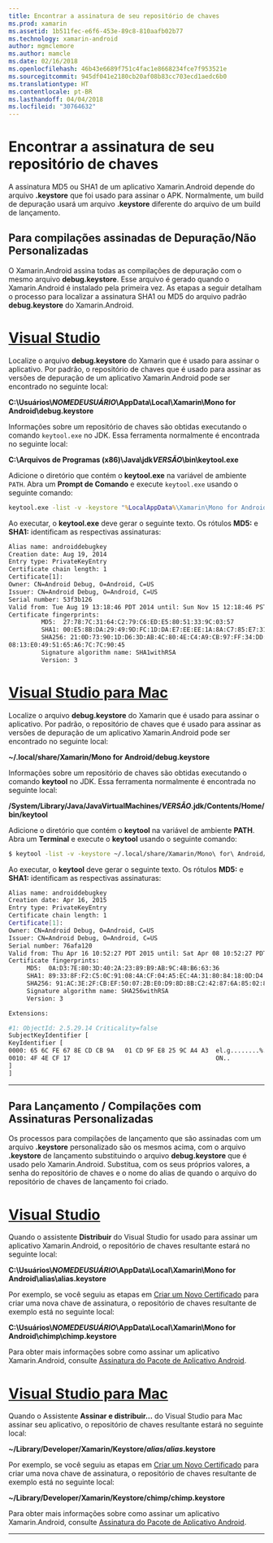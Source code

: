 ```yaml
---
title: Encontrar a assinatura de seu repositório de chaves
ms.prod: xamarin
ms.assetid: 1b511fec-e6f6-453e-89c8-810aafb02b77
ms.technology: xamarin-android
author: mgmclemore
ms.author: mamcle
ms.date: 02/16/2018
ms.openlocfilehash: 46b43e6689f751c4fac1e8668234fce7f953521e
ms.sourcegitcommit: 945df041e2180cb20af08b83cc703ecd1aedc6b0
ms.translationtype: HT
ms.contentlocale: pt-BR
ms.lasthandoff: 04/04/2018
ms.locfileid: "30764632"
---
```

# <a name="finding-your-keystores-signature"></a>Encontrar a assinatura de seu repositório de chaves

A assinatura MD5 ou SHA1 de um aplicativo Xamarin.Android depende do arquivo **.keystore** que foi usado para assinar o APK. Normalmente, um build de depuração usará um arquivo **.keystore** diferente do arquivo de um build de lançamento.

## <a name="for-debug--non-custom-signed-builds"></a>Para compilações assinadas de Depuração/Não Personalizadas

O Xamarin.Android assina todas as compilações de depuração com o mesmo arquivo **debug.keystore**. Esse arquivo é gerado quando o Xamarin.Android é instalado pela primeira vez. As etapas a seguir detalham o processo para localizar a assinatura SHA1 ou MD5 do arquivo padrão **debug.keystore** do Xamarin.Android.

# <a name="visual-studiotabvswin"></a>[Visual Studio](#tab/vswin)

Localize o arquivo **debug.keystore** do Xamarin que é usado para assinar o aplicativo. Por padrão, o repositório de chaves que é usado para assinar as versões de depuração de um aplicativo Xamarin.Android pode ser encontrado no seguinte local:

**C:\\Usuários\\*NOMEDEUSUÁRIO*\\AppData\\Local\\Xamarin\\Mono for Android\\debug.keystore**

Informações sobre um repositório de chaves são obtidas executando o comando `keytool.exe` no JDK. Essa ferramenta normalmente é encontrada no seguinte local:

**C:\\Arquivos de Programas (x86)\\Java\\jdk*VERSÃO*\\bin\\keytool.exe**

Adicione o diretório que contém o **keytool.exe** na variável de ambiente `PATH`.
Abra um **Prompt de Comando** e execute `keytool.exe` usando o seguinte comando:

```cmd
keytool.exe -list -v -keystore "%LocalAppData%\Xamarin\Mono for Android\debug.keystore" -alias androiddebugkey -storepass android -keypass android
```

Ao executar, o **keytool.exe** deve gerar o seguinte texto. Os rótulos **MD5:** e **SHA1:** identificam as respectivas assinaturas:

```cmd
Alias name: androiddebugkey
Creation date: Aug 19, 2014
Entry type: PrivateKeyEntry
Certificate chain length: 1
Certificate[1]:
Owner: CN=Android Debug, O=Android, C=US
Issuer: CN=Android Debug, O=Android, C=US
Serial number: 53f3b126
Valid from: Tue Aug 19 13:18:46 PDT 2014 until: Sun Nov 15 12:18:46 PST 2043
Certificate fingerprints:
         MD5:  27:78:7C:31:64:C2:79:C6:ED:E5:80:51:33:9C:03:57
         SHA1: 00:E5:8B:DA:29:49:9D:FC:1D:DA:E7:EE:EE:1A:8A:C7:85:E7:31:23
         SHA256: 21:0D:73:90:1D:D6:3D:AB:4C:80:4E:C4:A9:CB:97:FF:34:DD:B4:42:FC:
08:13:E0:49:51:65:A6:7C:7C:90:45
         Signature algorithm name: SHA1withRSA
         Version: 3
```


# <a name="visual-studio-for-mactabvsmac"></a>[Visual Studio para Mac](#tab/vsmac)

Localize o arquivo **debug.keystore** do Xamarin que é usado para assinar o aplicativo. Por padrão, o repositório de chaves que é usado para assinar as versões de depuração de um aplicativo Xamarin.Android pode ser encontrado no seguinte local:

**~/.local/share/Xamarin/Mono for Android/debug.keystore**


Informações sobre um repositório de chaves são obtidas executando o comando **keytool** no JDK. Essa ferramenta normalmente é encontrada no seguinte local:

**/System/Library/Java/JavaVirtualMachines/*VERSÃO*.jdk/Contents/Home/bin/keytool**

Adicione o diretório que contém o **keytool** na variável de ambiente **PATH**.
Abra um **Terminal** e execute o **keytool** usando o seguinte comando:

```bash
$ keytool -list -v -keystore ~/.local/share/Xamarin/Mono\ for\ Android/debug.keystore -alias androiddebugkey -storepass android -keypass android
```

Ao executar, o **keytool** deve gerar o seguinte texto. Os rótulos **MD5:** e **SHA1:** identificam as respectivas assinaturas:

```bash
Alias name: androiddebugkey
Creation date: Apr 16, 2015
Entry type: PrivateKeyEntry
Certificate chain length: 1
Certificate[1]:
Owner: CN=Android Debug, O=Android, C=US
Issuer: CN=Android Debug, O=Android, C=US
Serial number: 76afa120
Valid from: Thu Apr 16 10:52:27 PDT 2015 until: Sat Apr 08 10:52:27 PDT 2045
Certificate fingerprints:
     MD5:  0A:D3:7E:80:3D:40:2A:23:89:B9:AB:9C:4B:B6:63:36
     SHA1: 89:33:8F:F2:C5:0C:91:08:4A:CF:04:A5:EC:4A:31:80:84:18:0D:D4
     SHA256: 91:AC:3E:2F:CB:EF:50:07:2B:E0:D9:8D:8B:C2:42:87:6A:85:02:86:EB:44:84:10:34:02:ED:35:CE:C6:38:47
     Signature algorithm name: SHA256withRSA
     Version: 3

Extensions:

#1: ObjectId: 2.5.29.14 Criticality=false
SubjectKeyIdentifier [
KeyIdentifier [
0000: 65 6C FE 67 8E CD CB 9A   01 CD 9F E8 25 9C A4 A3  el.g........%...
0010: 4F 4E CF 17                                        ON..
]
]
```

-----

## <a name="for-release--custom-signed-builds"></a>Para Lançamento / Compilações com Assinaturas Personalizadas

Os processos para compilações de lançamento que são assinadas com um arquivo **.keystore** personalizado são os mesmos acima, com o arquivo **.keystore** de lançamento substituindo o arquivo **debug.keystore** que é usado pelo Xamarin.Android. Substitua, com os seus próprios valores, a senha do repositório de chaves e o nome do alias de quando o arquivo do repositório de chaves de lançamento foi criado.

# <a name="visual-studiotabvswin"></a>[Visual Studio](#tab/vswin)

Quando o assistente **Distribuir** do Visual Studio for usado para assinar um aplicativo Xamarin.Android, o repositório de chaves resultante estará no seguinte local:

**C:\\Usuários\\*NOMEDEUSUÁRIO*\\AppData\\Local\\Xamarin\\Mono for Android\\alias\\alias.keystore**

Por exemplo, se você seguiu as etapas em [Criar um Novo Certificado](~/android/deploy-test/signing/index.md#newcertvs) para criar uma nova chave de assinatura, o repositório de chaves resultante de exemplo está no seguinte local:

**C:\\Usuários\\*NOMEDEUSUÁRIO*\\AppData\\Local\\Xamarin\\Mono for Android\\chimp\\chimp.keystore**

Para obter mais informações sobre como assinar um aplicativo Xamarin.Android, consulte [Assinatura do Pacote de Aplicativo Android](~/android/deploy-test/signing/index.md).


# <a name="visual-studio-for-mactabvsmac"></a>[Visual Studio para Mac](#tab/vsmac)

Quando o Assistente **Assinar e distribuir...** do Visual Studio para Mac assinar seu aplicativo, o repositório de chaves resultante estará no seguinte local:

**~/Library/Developer/Xamarin/Keystore/*alias*/*alias*.keystore**

Por exemplo, se você seguiu as etapas em [Criar um Novo Certificado](~/android/deploy-test/signing/index.md#newcertxs) para criar uma nova chave de assinatura, o repositório de chaves resultante de exemplo está no seguinte local:

**~/Library/Developer/Xamarin/Keystore/chimp/chimp.keystore**

Para obter mais informações sobre como assinar um aplicativo Xamarin.Android, consulte [Assinatura do Pacote de Aplicativo Android](~/android/deploy-test/signing/index.md).


-----

